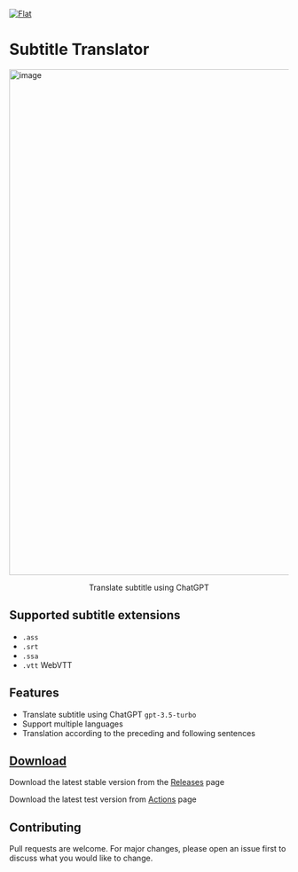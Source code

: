 [![Flat](https://gnehs.github.io/made-with-pancake-badge/flat.svg)](https://pancake.tw)
# Subtitle Translator

<img width="912" alt="image" src="https://user-images.githubusercontent.com/16719720/223497376-71fc2b16-d77e-4993-9acb-9a59c64ed31a.png">
<p align="center">
  Translate subtitle using ChatGPT
</p>

## Supported subtitle extensions
- `.ass`
- `.srt`
- `.ssa`
- `.vtt` WebVTT

## Features
- Translate subtitle using ChatGPT `gpt-3.5-turbo`
- Support multiple languages
- Translation according to the preceding and following sentences
## [Download](https://github.com/gnehs/subtitle-translator-electron/releases/latest)
Download the latest stable version from the
[Releases](https://github.com/gnehs/subtitle-translator-electron/releases/latest)
page

Download the latest test version from
[Actions](https://github.com/gnehs/subtitle-translator-electron/actions)
page

## Contributing
Pull requests are welcome. For major changes, please open an issue first to discuss what you would like to change.